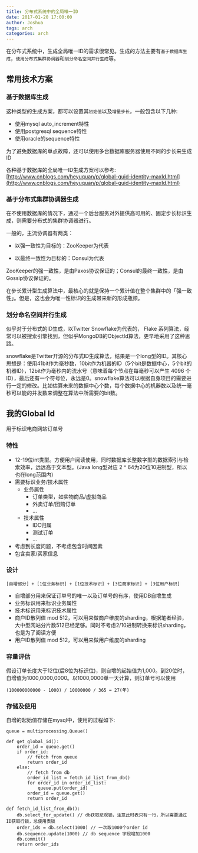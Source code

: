 ```yaml
---
title: 分布式系统中的全局唯一ID
date: 2017-01-20 17:00:00
author: Joshua
tags: arch
categories: arch
---
```


在分布式系统中，生成全局唯一ID的需求很常见。生成的方法主要有`基于数据库生成`，`使用分布式集群协调器`和`划分命名空间并行生成`等。

## 常用技术方案

### 基于数据库生成

这种类型的生成方案，都可以设置其`初始值`以及`增量步长`，一般包含以下几种:

- 使用mysql auto_increment特性
- 使用postgresql sequence特性
- 使用oracle的sequence特性

为了避免数据库的单点故障，还可以使用多台数据库服务器使用不同的步长来生成ID

各种基于数据库的全局唯一ID生成方案可以参考: [http://www.cnblogs.com/heyuquan/p/global-guid-identity-maxId.html](http://www.cnblogs.com/heyuquan/p/global-guid-identity-maxId.html)

### 基于分布式集群协调器生成

在不使用数据库的情况下，通过一个后台服务对外提供高可用的、固定步长标识生成，则需要分布式的集群协调器进行。

一般的，主流协调器有两类：

- 以强一致性为目标的：ZooKeeper为代表

- 以最终一致性为目标的：Consul为代表

ZooKeeper的强一致性，是由Paxos协议保证的；Consul的最终一致性，是由Gossip协议保证的。

在步长累计型生成算法中，最核心的就是保持一个累计值在整个集群中的「强一致性」。但是，这也会为唯一性标识的生成带来新的形成瓶颈。

### 划分命名空间并行生成

似乎对于分布式的ID生成，以Twitter Snowflake为代表的， Flake 系列算法，经常可以被搜索引擎找到，但似乎MongoDB的ObjectId算法，更早地采用了这种思路。

snowflake是Twitter开源的分布式ID生成算法，结果是一个long型的ID。其核心思想是：使用41bit作为毫秒数，10bit作为机器的ID（5个bit是数据中心，5个bit的机器ID），12bit作为毫秒内的流水号（意味着每个节点在每毫秒可以产生 4096 个 ID），最后还有一个符号位，永远是0。snowflake算法可以根据自身项目的需要进行一定的修改。比如估算未来的数据中心个数，每个数据中心的机器数以及统一毫秒可以能的并发数来调整在算法中所需要的bit数。

## 我的Global Id

用于标识电商网站订单号

### 特性

- 12-19位int类型。方便用户阅读使用，同时数据库长整数字型的数据索引与检索效率，远远高于文本型。(Java long型对应 2 ^ 64为20位10进制型，所以也在long范围内)
- 需要标识业务/技术属性
	- 业务属性 
		- 订单类型，如实物商品/虚拟商品
		- 外卖订单/团购订单
		- ...
	- 技术属性 
		- IDC归属
		- 测试订单
		- ...
- 考虑到长度问题，不考虑包含时间因素
- 包含卖家/买家信息

### 设计

```
[自增部分] + [1位业务标识] + [1位技术标识] + [3位商家标识] + [3位用户标识]
```

- 自增部分用来保证订单号的唯一以及订单号的有序，使用DB自增生成
- 业务标识用来标识业务属性
- 技术标识用来标识技术属性
- 商户ID散列值 mod 512，可以用来做商户维度的sharding，根据笔者经验，大中型网站分片数512已经足够。同时不考虑2/10进制转换来标识sharding，也是为了阅读方便
- 用户ID散列值 mod 512，可以用来做用户维度的sharding

### 容量评估

假设订单长度大于12位(后8位为标识位)，则自增的起始值为1,000。到20位时，自增值为1000,0000,0000。以1000,0000单一天计算，则订单号可以使用

```
(100000000000 - 1000) / 10000000 / 365 = 27(年)
```

### 存储及使用

自增的起始值存储在mysql中，使用的过程如下:

```
queue = multiprocessing.Queue()

def get_global_id():
    order_id = queue.get()
    if order_id:
        // fetch from queue
        return order_id
    else:
        // fetch from db
        order_id_list = fetch_id_list_from_db()
        for order_id in order_id_list:
            queue.put(order_id)
        order_id = queue.get()
        return order_id
        
def fetch_id_list_from_db():
    db.select_for_update() // db获取悲观锁，注意此时表只有一行，所以需要通过ID获取行锁，忌使用表锁
    order_ids = db.select(1000) // 一次取1000个order id
    db.sequence.update(1000) // db sequence 字段增加1000
    db.commit()
    return order_ids
```